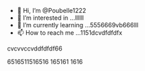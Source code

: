 - 👋 Hi, I’m @Poubelle1222
- 👀 I’m interested in ...llllll
- 🌱 I’m currently learning ...5556669vb666lll
- 📫 How to reach me ...1151dcvdfdfdfx
<!---erererer666dfdf66
Poubelle1222/Poubelle1222 is a ✨ special ✨ reposdddfdffddffgfgfgg6
--->    cvcvvccvddfdfdf66
6516511516516
165161
1616
